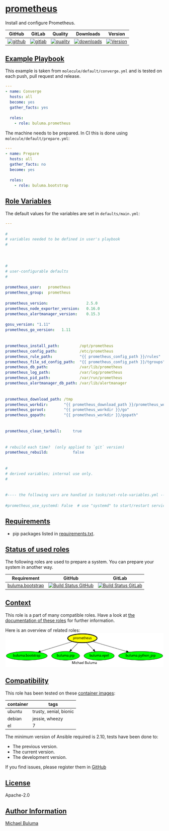 # [prometheus](#prometheus)

Install and configure Prometheus.

|GitHub|GitLab|Quality|Downloads|Version|
|------|------|-------|---------|-------|
|[![github](https://github.com/buluma/ansible-role-prometheus/workflows/Ansible%20Molecule/badge.svg)](https://github.com/buluma/ansible-role-prometheus/actions)|[![gitlab](https://gitlab.com/buluma/ansible-role-prometheus/badges/master/pipeline.svg)](https://gitlab.com/buluma/ansible-role-prometheus)|[![quality](https://img.shields.io/ansible/quality/)](https://galaxy.ansible.com/buluma/prometheus)|[![downloads](https://img.shields.io/ansible/role/d/)](https://galaxy.ansible.com/buluma/prometheus)|[![Version](https://img.shields.io/github/release/buluma/ansible-role-prometheus.svg)](https://github.com/buluma/ansible-role-prometheus/releases/)|

## [Example Playbook](#example-playbook)

This example is taken from `molecule/default/converge.yml` and is tested on each push, pull request and release.
```yaml
---
- name: Converge
  hosts: all
  become: yes
  gather_facts: yes

  roles:
    - role: buluma.prometheus
```

The machine needs to be prepared. In CI this is done using `molecule/default/prepare.yml`:
```yaml
---
- name: Prepare
  hosts: all
  gather_facts: no
  become: yes

  roles:
    - role: buluma.bootstrap
```


## [Role Variables](#role-variables)

The default values for the variables are set in `defaults/main.yml`:
```yaml
---

#
# variables needed to be defined in user's playbook
#



#
# user-configurable defaults
#

prometheus_user:   prometheus
prometheus_group:  prometheus

prometheus_version:                 2.5.0
prometheus_node_exporter_version:   0.16.0
prometheus_alertmanager_version:    0.15.3

gosu_version: "1.11"
prometheus_go_version:   1.11


prometheus_install_path:         /opt/prometheus
prometheus_config_path:          /etc/prometheus
prometheus_rule_path:            "{{ prometheus_config_path }}/rules"
prometheus_file_sd_config_path:  "{{ prometheus_config_path }}/tgroups"
prometheus_db_path:              /var/lib/prometheus
prometheus_log_path:             /var/log/prometheus
prometheus_pid_path:             /var/run/prometheus
prometheus_alertmanager_db_path: /var/lib/alertmanager


prometheus_download_path: /tmp
prometheus_workdir:       "{{ prometheus_download_path }}/prometheus_workdir"
prometheus_goroot:        "{{ prometheus_workdir }}/go"
prometheus_gopath:        "{{ prometheus_workdir }}/gopath"


prometheus_clean_tarball:     true


# rebuild each time?  (only applied to `git` version)
prometheus_rebuild:           false


#
# derived variables; internal use only.
#


#---- the following vars are handled in tasks/set-role-variables.yml ------

#prometheus_use_systemd: False  # use "systemd" to start/restart service?
```

## [Requirements](#requirements)

- pip packages listed in [requirements.txt](https://github.com/buluma/ansible-role-prometheus/blob/master/requirements.txt).

## [Status of used roles](#status-of-requirements)

The following roles are used to prepare a system. You can prepare your system in another way.

| Requirement | GitHub | GitLab |
|-------------|--------|--------|
|[buluma.bootstrap](https://galaxy.ansible.com/buluma/bootstrap)|[![Build Status GitHub](https://github.com/buluma/ansible-role-bootstrap/workflows/Ansible%20Molecule/badge.svg)](https://github.com/buluma/ansible-role-bootstrap/actions)|[![Build Status GitLab ](https://gitlab.com/buluma/ansible-role-bootstrap/badges/master/pipeline.svg)](https://gitlab.com/buluma/ansible-role-bootstrap)|

## [Context](#context)

This role is a part of many compatible roles. Have a look at [the documentation of these roles](https://buluma.nl/) for further information.

Here is an overview of related roles:
![dependencies](https://raw.githubusercontent.com/buluma/ansible-role-prometheus/png/requirements.png "Dependencies")

## [Compatibility](#compatibility)

This role has been tested on these [container images](https://hub.docker.com/u/buluma):

|container|tags|
|---------|----|
|ubuntu|trusty, xenial, bionic|
|debian|jessie, wheezy|
|el|7|

The minimum version of Ansible required is 2.10, tests have been done to:

- The previous version.
- The current version.
- The development version.



If you find issues, please register them in [GitHub](https://github.com/buluma/ansible-role-prometheus/issues)

## [License](#license)

Apache-2.0

## [Author Information](#author-information)

[Michael Buluma](https://buluma.co.ke/)
